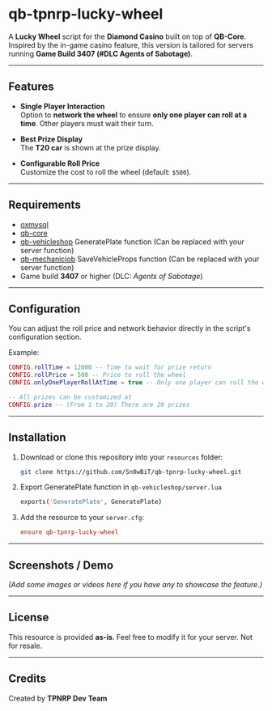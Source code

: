 # qb-tpnrp-lucky-wheel

A **Lucky Wheel** script for the **Diamond Casino** built on top of **QB-Core**. Inspired by the in-game casino feature, this version is tailored for servers running **Game Build 3407 (#DLC Agents of Sabotage)**.

---

## Features

- **Single Player Interaction**  
  Option to **network the wheel** to ensure **only one player can roll at a time**. Other players must wait their turn.

- **Best Prize Display**  
  The **T20 car** is shown at the prize display.

- **Configurable Roll Price**  
  Customize the cost to roll the wheel (default: `$500`).

---

## Requirements

- [oxmysql](https://github.com/overextended/oxmysql)
- [qb-core](https://github.com/qbcore-framework/qb-core) 
- [qb-vehicleshop](https://github.com/qbcore-framework/qb-vehicleshop) GeneratePlate function (Can be replaced with your server function)
- [qb-mechanicjob](https://github.com/qbcore-framework/qb-mechanicjob) SaveVehicleProps function (Can be replaced with your server function)
- Game build **3407** or higher (DLC: *Agents of Sabotage*)

---

## Configuration

You can adjust the roll price and network behavior directly in the script's configuration section.

Example:
```lua
CONFIG.rollTime = 12000 -- Time to wait for prize return
CONFIG.rollPrice = 500 -- Price to roll the wheel
CONFIG.onlyOnePlayerRollAtTime = true -- Only one player can roll the wheel at a time (Other player have to wait)

-- All prizes can be customized at
CONFIG.prize -- (From 1 to 20) There are 20 prizes
```

---

## Installation

1. Download or clone this repository into your `resources` folder:
   ```bash
   git clone https://github.com/Sn0wBiT/qb-tpnrp-lucky-wheel.git
   ```

2. Export GeneratePlate function in `qb-vehicleshop/server.lua`
   ```bash
   exports('GeneratePlate', GeneratePlate)
   ```

3. Add the resource to your `server.cfg`:
   ```cfg
   ensure qb-tpnrp-lucky-wheel
   ```

---

## Screenshots / Demo

*(Add some images or videos here if you have any to showcase the feature.)*

---

## License

This resource is provided **as-is**. Feel free to modify it for your server. Not for resale.

---

## Credits

Created by **TPNRP Dev Team**
